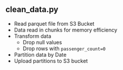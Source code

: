 ## clean_data.py

* Read parquet file from S3 Bucket
* Data read in chunks for memory efficiency
* Transform data
  * Drop null values
  * Drop rows with ```passenger_count=0```
* Partition data by Date
* Upload partitions to S3 bucket
  
